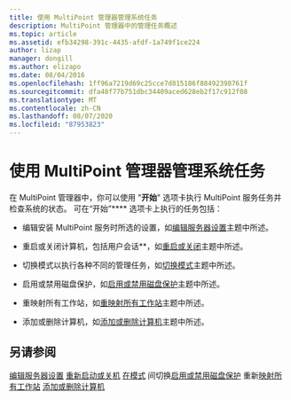 ```yaml
---
title: 使用 MultiPoint 管理器管理系统任务
description: MultiPoint 管理器中的管理任务概述
ms.topic: article
ms.assetid: efb34298-391c-4435-afdf-1a749f1ce224
author: lizap
manager: dongill
ms.author: elizapo
ms.date: 08/04/2016
ms.openlocfilehash: 1ff96a7219d69c25cce7d815186f88492398761f
ms.sourcegitcommit: dfa48f77b751dbc34409aced628eb2f17c912f08
ms.translationtype: MT
ms.contentlocale: zh-CN
ms.lasthandoff: 08/07/2020
ms.locfileid: "87953823"
---
```

# <a name="manage-system-tasks-using-multipoint-manager"></a>使用 MultiPoint 管理器管理系统任务
在 MultiPoint 管理器中，你可以使用 "**开始**" 选项卡执行 MultiPoint 服务任务并检查系统的状态。 可在“开始”**** 选项卡上执行的任务包括：

-   编辑安装 MultiPoint 服务时所选的设置，如[编辑服务器设置](Edit-Server-Settings.md)主题中所述。

-   重启或关闭计算机，包括用户会话**，如[重启或关闭](Restart-or-Shut-Down.md)主题中所述。

-   切换模式以执行各种不同的管理任务，如[切换模式](Switch-Between-Modes.md)主题中所述。

-   启用或禁用磁盘保护，如[启用或禁用磁盘保护](Enable-or-Disable-Disk-Protection.md)主题中所述。

-   重映射所有工作站，如[重映射所有工作站](Remap-All-Stations.md)主题中所述。

-   添加或删除计算机，如[添加或删除计算机](Add-or-Remove-Computers.md)主题中所述。

## <a name="see-also"></a>另请参阅
[编辑服务器设置](Edit-Server-Settings.md) 
[重新启动或关机](Restart-or-Shut-Down.md) 
[在模式](Switch-Between-Modes.md) 
 间切换[启用或禁用磁盘保护](Enable-or-Disable-Disk-Protection.md) 
重新[映射所有工作站](Remap-All-Stations.md) 
[添加或删除计算机](Add-or-Remove-Computers.md)
